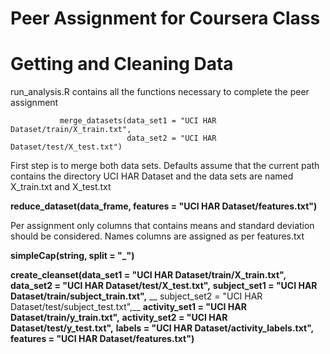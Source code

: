 Peer Assignment for Coursera Class
==================================

Getting and Cleaning Data
=========================

run_analysis.R contains all the functions necessary to complete the 
peer assignment 

               merge_datasets(data_set1 = "UCI HAR Dataset/train/X_train.txt",
                              data_set2 = "UCI HAR Dataset/test/X_test.txt") 

First step is to merge both data sets.
Defaults assume that the current path contains the directory UCI HAR Dataset 
and the data sets are named X_train.txt and X_test.txt

__reduce_dataset(data_frame, features =  "UCI HAR Dataset/features.txt")__

Per assignment only columns that contains means and standard deviation
should be considered. Names columns are assigned  as per features.txt

__simpleCap(string, split = "_")__


__create_cleanset(data_set1 = "UCI HAR Dataset/train/X_train.txt",__
                __data_set2 = "UCI HAR Dataset/test/X_test.txt",__
                __subject_set1 = "UCI HAR Dataset/train/subject_train.txt",__
                __ subject_set2 = "UCI HAR Dataset/test/subject_test.txt",__
                __activity_set1 = "UCI HAR Dataset/train/y_train.txt",__
                __activity_set2 = "UCI HAR Dataset/test/y_test.txt",__
                __labels = "UCI HAR Dataset/activity_labels.txt",__
                __features =  "UCI HAR Dataset/features.txt")__
